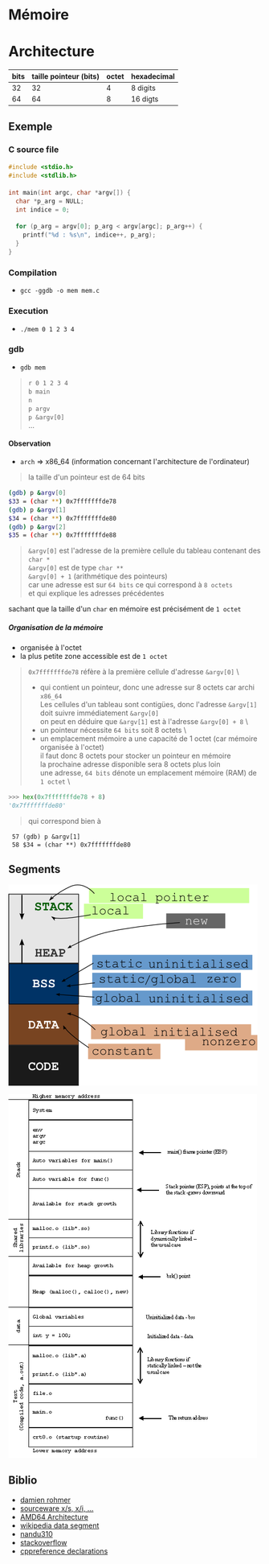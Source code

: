 # Mémoire

# Architecture

|bits|taille pointeur (bits)|octet|hexadecimal|
|----|---------------|-----|-----------|
|32|32|4|8 digits|
|64|64|8|16 digts|

## Exemple

### C source file

```c
#include <stdio.h>
#include <stdlib.h>

int main(int argc, char *argv[]) {
  char *p_arg = NULL;
  int indice = 0;

  for (p_arg = argv[0]; p_arg < argv[argc]; p_arg++) {
    printf("%d : %s\n", indice++, p_arg);
  }
}
```

### Compilation

- `gcc -ggdb -o mem mem.c`

### Execution

- `./mem 0 1 2 3 4`

### gdb

- `gdb mem` 

> `r 0 1 2 3 4` \
> `b main` \
> `n` \
> `p argv` \
> `p &argv[0]` \
> ...

#### Observation

- `arch` => x86_64 (information concernant l'architecture de l'ordinateur)

> la taille d'un pointeur est de 64 bits


```bash
(gdb) p &argv[0]
$33 = (char **) 0x7fffffffde78
(gdb) p &argv[1]
$34 = (char **) 0x7fffffffde80
(gdb) p &argv[2]
$35 = (char **) 0x7fffffffde88
```

> `&argv[0]` est l'adresse de la première cellule du tableau contenant des `char *` \
> `&argv[0]` est de type `char **` \
> `&argv[0] + 1` (arithmétique des pointeurs) \
> car une adresse est sur `64 bits` ce qui correspond à `8 octets` \
> et qui explique les adresses précédentes

sachant que la taille d'un `char` en mémoire est précisément de `1 octet`

##### Organisation de la mémoire

- organisée à l'octet
- la plus petite zone accessible est de `1 octet`

> `0x7fffffffde78` réfère à la première cellule d'adresse `&argv[0]` \
> - qui contient un pointeur, donc une adresse sur 8 octets car archi `x86_64` \
> Les cellules d'un tableau sont contigües, donc l'adresse `&argv[1]` doit suivre immédiatement `&argv[0]` \
> on peut en déduire que `&argv[1]` est à l'adresse `&argv[0] + 8` \
> - un pointeur nécessite `64 bits` soit 8 octets \
> - un emplacement mémoire a une capacité de 1 octet (car mémoire organisée à l'octet) \
> il faut donc 8 octets pour stocker un pointeur en mémoire \
> la prochaine adresse disponible sera 8 octets plus loin \
> une adresse, `64 bits` dénote un emplacement mémoire (RAM) de `1 octet` \

```python
>>> hex(0x7fffffffde78 + 8)
'0x7fffffffde80'
```

> qui correspond bien à

```gdb
 57 (gdb) p &argv[1]
 58 $34 = (char **) 0x7fffffffde80
```

## Segments

![concis](img/mem_short.png)

![détaillé](img/mem_detailed.png)

## Biblio

- [damien rohmer](https://imagecomputing.net/damien.rohmer/data/previous_website/documents/teaching/14_0fall_cpe/3eti_software_development_c/cours/cours7_imprimable.pdf)
- [sourceware x/s, x/i, ...](https://sourceware.org/gdb/current/onlinedocs/gdb/Memory.html)
- [AMD64 Architecture](https://www.amd.com/system/files/TechDocs/24592.pdf)
- [wikipedia data segment](https://fr.wikipedia.org/wiki/Segment_de_donn%C3%A9es#Segment_BSS)
- [nandu310](https://nandu310.wordpress.com/2009/11/09/memory-areas-in-c-language/)
- [stackoverflow](https://stackoverflow.com/questions/3684760/where-are-the-local-global-static-auto-register-extern-const-volatile-var/3685092#3685092)
- [cppreference declarations](https://en.cppreference.com/w/c/language/declarations)
